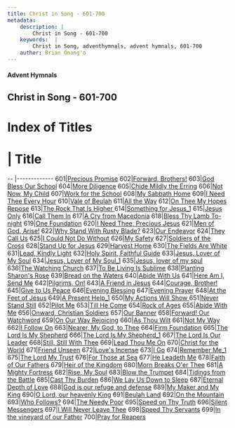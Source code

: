 ```yaml
---
title: Christ in Song - 601-700
metadata:
    description: |
        Christ in Song - 601-700
    keywords:  |
        Christ in Song, adventhymnals, advent hymnals, 601-700
    author: Brian Onang'o
---
```


#### Advent Hymnals
## Christ in Song - 601-700

# Index of Titles
# | Title                        
-- |-------------
601|[Precious Promise](/christ-in-song/CIS/601-700/601-610/Precious-Promise)
602|[Forward, Brothers!](/christ-in-song/CIS/601-700/601-610/Forward,-Brothers!)
603|[God Bless Our School](/christ-in-song/CIS/601-700/601-610/God-Bless-Our-School)
604|[More Diligence](/christ-in-song/CIS/601-700/601-610/More-Diligence)
605|[Chide Mildly the Erring](/christ-in-song/CIS/601-700/601-610/Chide-Mildly-the-Erring)
606|[Not Now, My Child](/christ-in-song/CIS/601-700/601-610/Not-Now,-My-Child)
607|[Work for the School](/christ-in-song/CIS/601-700/601-610/Work-for-the-School)
608|[My Sabbath Home](/christ-in-song/CIS/601-700/601-610/My-Sabbath-Home)
609|[I Need Thee Every Hour](/christ-in-song/CIS/601-700/601-610/I-Need-Thee-Every-Hour)
610|[Vale of Beulah](/christ-in-song/CIS/601-700/601-610/Vale-of-Beulah)
611|[All the Way](/christ-in-song/CIS/601-700/611-620/All-the-Way)
612|[On Thee My Hopes Repose](/christ-in-song/CIS/601-700/611-620/On-Thee-My-Hopes-Repose)
613|[The Rock That Is Higher ](/christ-in-song/CIS/601-700/611-620/The-Rock-That-Is-Higher-)
614|[Something for Jesus_1](/christ-in-song/CIS/601-700/611-620/Something-for-Jesus_1)
615|[Jesus Only](/christ-in-song/CIS/601-700/611-620/Jesus-Only)
616|[Call Them In](/christ-in-song/CIS/601-700/611-620/Call-Them-In)
617|[A Cry from Macedonia](/christ-in-song/CIS/601-700/611-620/A-Cry-from-Macedonia)
618|[Bless Thy Lamb To-night](/christ-in-song/CIS/601-700/611-620/Bless-Thy-Lamb-To-night)
619|[One Foundation](/christ-in-song/CIS/601-700/611-620/One-Foundation)
620|[I Need Thee, Precious Jesus](/christ-in-song/CIS/601-700/611-620/I-Need-Thee,-Precious-Jesus)
621|[Men of God, Arise!](/christ-in-song/CIS/601-700/621-630/Men-of-God,-Arise!)
622|[Why Stand With Rusty Blade?](/christ-in-song/CIS/601-700/621-630/Why-Stand-With-Rusty-Blade)
623|[Our Endeavor](/christ-in-song/CIS/601-700/621-630/Our-Endeavor)
624|[They Call Us](/christ-in-song/CIS/601-700/621-630/They-Call-Us)
625|[I Could Not Do Without](/christ-in-song/CIS/601-700/621-630/I-Could-Not-Do-Without)
626|[My Safety](/christ-in-song/CIS/601-700/621-630/My-Safety)
627|[Soldiers of the Cross](/christ-in-song/CIS/601-700/621-630/Soldiers-of-the-Cross)
628|[Stand Up for Jesus](/christ-in-song/CIS/601-700/621-630/Stand-Up-for-Jesus)
629|[Harvest Home](/christ-in-song/CIS/601-700/621-630/Harvest-Home)
630|[The Fields Are White](/christ-in-song/CIS/601-700/621-630/The-Fields-Are-White)
631|[Lead, Kindly Light](/christ-in-song/CIS/601-700/631-640/Lead,-Kindly-Light)
632|[Holy Spirit, Faithful Guide](/christ-in-song/CIS/601-700/631-640/Holy-Spirit,-Faithful-Guide)
633|[Jesus, Lover of My Soul](/christ-in-song/CIS/601-700/631-640/Jesus,-Lover-of-My-Soul)
634|[Jesus, Lover of My Soul_1](/christ-in-song/CIS/601-700/631-640/Jesus,-Lover-of-My-Soul_1)
635|[Jesus, lover of my soul](/christ-in-song/CIS/601-700/631-640/Jesus,-lover-of-my-soul)
636|[The Watching Church](/christ-in-song/CIS/601-700/631-640/The-Watching-Church)
637|[To Be Living Is Sublime](/christ-in-song/CIS/601-700/631-640/To-Be-Living-Is-Sublime)
638|[Planting Sharon's Rose](/christ-in-song/CIS/601-700/631-640/Planting-Sharon's-Rose)
639|[Bread on the Waters](/christ-in-song/CIS/601-700/631-640/Bread-on-the-Waters)
640|[Abide With Us](/christ-in-song/CIS/601-700/631-640/Abide-With-Us)
641|[Here Am I, Send Me](/christ-in-song/CIS/601-700/641-650/Here-Am-I,-Send-Me)
642|[Pilgrims, On!](/christ-in-song/CIS/601-700/641-650/Pilgrims,-On!)
643|[A Friend in Jesus](/christ-in-song/CIS/601-700/641-650/A-Friend-in-Jesus)
644|[Courage, Brother!](/christ-in-song/CIS/601-700/641-650/Courage,-Brother!)
645|[Give to Us Peace](/christ-in-song/CIS/601-700/641-650/Give-to-Us-Peace)
646|[Evening Blessing](/christ-in-song/CIS/601-700/641-650/Evening-Blessing)
647|[Evening Prayer](/christ-in-song/CIS/601-700/641-650/Evening-Prayer)
648|[At the Feet of Jesus](/christ-in-song/CIS/601-700/641-650/At-the-Feet-of-Jesus)
649|[A Present Help_1](/christ-in-song/CIS/601-700/641-650/A-Present-Help_1)
650|[My Actions Will Show  ](/christ-in-song/CIS/601-700/641-650/My-Actions-Will-Show-)
651|[Never Stand Still](/christ-in-song/CIS/601-700/651-660/Never-Stand-Still)
652|[Pilot Me](/christ-in-song/CIS/601-700/651-660/Pilot-Me)
653|[Till He Come](/christ-in-song/CIS/601-700/651-660/Till-He-Come)
654|[Rock of Ages](/christ-in-song/CIS/601-700/651-660/Rock-of-Ages)
655|[Abide With Me](/christ-in-song/CIS/601-700/651-660/Abide-With-Me)
656|[Onward, Christian Soldiers](/christ-in-song/CIS/601-700/651-660/Onward,-Christian-Soldiers)
657|[Our Banner](/christ-in-song/CIS/601-700/651-660/Our-Banner)
658|[Forward!  Our Watchword](/christ-in-song/CIS/601-700/651-660/Forward!-Our-Watchword)
659|[On Our Way Rejoicing](/christ-in-song/CIS/601-700/651-660/On-Our-Way-Rejoicing)
660|[As Thou Wilt](/christ-in-song/CIS/601-700/651-660/As-Thou-Wilt)
661|[Not My Way](/christ-in-song/CIS/601-700/661-670/Not-My-Way)
662|[I Follow On](/christ-in-song/CIS/601-700/661-670/I-Follow-On)
663|[Nearer, My God, to Thee](/christ-in-song/CIS/601-700/661-670/Nearer,-My-God,-to-Thee)
664|[Firm Foundation](/christ-in-song/CIS/601-700/661-670/Firm-Foundation)
665|[The Lord Is My Shepherd](/christ-in-song/CIS/601-700/661-670/The-Lord-Is-My-Shepherd)
666|[The Lord Is My Shepherd_1](/christ-in-song/CIS/601-700/661-670/The-Lord-Is-My-Shepherd_1)
667|[The Lord Is Our Leader](/christ-in-song/CIS/601-700/661-670/The-Lord-Is-Our-Leader)
668|[Still, Still With Thee](/christ-in-song/CIS/601-700/661-670/Still,-Still-With-Thee)
669|[Lead Thou Me On](/christ-in-song/CIS/601-700/661-670/Lead-Thou-Me-On)
670|[Christ for the World](/christ-in-song/CIS/601-700/661-670/Christ-for-the-World)
671|[Friend Unseen](/christ-in-song/CIS/601-700/671-680/Friend-Unseen)
672|[Love's Incense](/christ-in-song/CIS/601-700/671-680/Love's-Incense)
673|[I Go](/christ-in-song/CIS/601-700/671-680/I-Go)
674|[Remember Me_1](/christ-in-song/CIS/601-700/671-680/Remember-Me_1)
675|[The Lord My Trust](/christ-in-song/CIS/601-700/671-680/The-Lord-My-Trust)
676|[For Those at Sea](/christ-in-song/CIS/601-700/671-680/For-Those-at-Sea)
677|[He Leadeth Me](/christ-in-song/CIS/601-700/671-680/He-Leadeth-Me)
678|[Faith of Our Fathers](/christ-in-song/CIS/601-700/671-680/Faith-of-Our-Fathers)
679|[Heir of the Kingdom](/christ-in-song/CIS/601-700/671-680/Heir-of-the-Kingdom)
680|[Morn Breaks O'er Thee](/christ-in-song/CIS/601-700/671-680/Morn-Breaks-O'er-Thee)
681|[A Mighty Fortress](/christ-in-song/CIS/601-700/681-690/A-Mighty-Fortress)
682|[Rise, My Soul](/christ-in-song/CIS/601-700/681-690/Rise,-My-Soul)
683|[Blow the Trumpet](/christ-in-song/CIS/601-700/681-690/Blow-the-Trumpet)
684|[Tidings from the Battle](/christ-in-song/CIS/601-700/681-690/Tidings-from-the-Battle)
685|[Cast Thy Burden](/christ-in-song/CIS/601-700/681-690/Cast-Thy-Burden)
686|[We Lay Us Down to Sleep](/christ-in-song/CIS/601-700/681-690/We-Lay-Us-Down-to-Sleep)
687|[Eternal Depth of Love](/christ-in-song/CIS/601-700/681-690/Eternal-Depth-of-Love)
688|[God is our refuge and defense](/christ-in-song/CIS/601-700/681-690/God-is-our-refuge-and-defense)
689|[My Maker and My King](/christ-in-song/CIS/601-700/681-690/My-Maker-and-My-King)
690|[O Lord, our heavenly King](/christ-in-song/CIS/601-700/681-690/O-Lord,-our-heavenly-King)
691|[Beulah Land](/christ-in-song/CIS/601-700/691-700/Beulah-Land)
692|[On the Mountain](/christ-in-song/CIS/601-700/691-700/On-the-Mountain)
693|[Who Follows?](/christ-in-song/CIS/601-700/691-700/Who-Follows)
694|[The Needy Poor](/christ-in-song/CIS/601-700/691-700/The-Needy-Poor)
695|[Speed on Thy Truth](/christ-in-song/CIS/601-700/691-700/Speed-on-Thy-Truth)
696|[Silent Messengers](/christ-in-song/CIS/601-700/691-700/Silent-Messengers)
697|[I Will Never Leave Thee](/christ-in-song/CIS/601-700/691-700/I-Will-Never-Leave-Thee)
698|[Speed Thy Servants](/christ-in-song/CIS/601-700/691-700/Speed-Thy-Servants)
699|[In the vineyard of our Father](/christ-in-song/CIS/601-700/691-700/In-the-vineyard-of-our-Father)
700|[Pray for Reapers](/christ-in-song/CIS/601-700/691-700/Pray-for-Reapers)